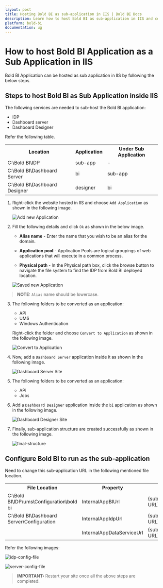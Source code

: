 ```yaml
---
layout: post
title: Hosting Bold BI as sub-application in IIS | Bold BI Docs
description: Learn how to host Bold BI as sub-application in IIS and configure Bold BI to run as sub-application in your server.
platform: bold-bi
documentation: ug
---
```


# How to host Bold BI Application as a Sub Application in IIS

Bold BI Application can be hosted as sub application in IIS by following the below steps.

## Steps to host Bold BI as Sub Application inside IIS

The following services are needed to sub-host the Bold BI application:
  
  * IDP
  * Dashboard server
  * Dashboard Designer

Refer the following table.
<table>
<th>Location</th>
<th>Application</th>
<th>Under Sub Application</th>
<tr>
<td>C:\Bold BI\IDP</td>
<td>sub-app</td>
<td>-</td>
</tr>
<tr>
<td>C:\Bold BI\Dashboard Server</td>
<td>bi</td>
<td>sub-app</td>
</tr>
<tr>
<td>C:\Bold BI\Dashboard Designer</td>
<td>designer</td>
<td>bi</td>
</tr>
</table>

1. Right-click the website hosted in IIS and choose `Add Application` as shown in the following image.

   ![Add new Application](/static/assets/embedded/faq/images/add-new-application.png)

2. Fill the following details and click `Ok` as shown in the below image.

   * **Alias name** - Enter the name that you wish to be an alias for the domain.

   * **Application pool** - Application Pools are logical groupings of web applications that will execute in a common process.

   * **Physical path** - In the Physical path box, click the browse button to navigate the file system to find the IDP from Bold BI deployed location.  

    ![Saved new Application](/static/assets/embedded/faq/images/new-application-saved.png)	

> **NOTE:**  `Alias` name should be lowercase.

3. The following folders to be converted as an application:

   * API
   * UMS
   * Windows Authentication

   Right-click the folder and choose `Convert to Application` as shown in the following image.

   ![Convert to Application](/static/assets/embedded/faq/images/convert-to-application.png)

4. Now, add a `Dashboard Server` application inside it as shown in the following image.

   ![Dashboard Server Site](/static/assets/embedded/faq/images/dashboard-server-site.png)

5. The following folders to be converted as an application:

    * API
    * Jobs

6. Add a `Dashboard Designer` application inside the `bi` application as shown in the following image.

   ![Dashboard Designer Site](/static/assets/embedded/faq/images/designer-site.png)

7. Finally, sub-application structure are created successfully as shown in the following image.  

   ![final-structure](/static/assets/embedded/faq/images/final-sub-application.png)

## Configure Bold BI to run as the sub-application

Need to change this sub-application URL in the following mentioned file location. 

<table>
<th>File Location</th>
<th>Property</th>
<th>Values</th>
<tr>
<td>C:\Bold BI\IDP\ums\Configuration\bold bi</td>
<td>InternalAppBIUrl</td>
<td>{sub application URL}/bi</td>
</tr>
<tr>
<td>C:\Bold BI\Dashboard Server\Configuration</td>
<td>InternalAppIdpUrl</td>
<td>{sub application URL}</td>
</tr>
<tr>
<td></td>
<td>InternalAppDataServiceUrl</td>
<td>{sub application URL}/bi/designer</td>
</tr>
</table>  

Refer the following images:

![idp-config-file](/static/assets/embedded/faq/images/idp-config-file.png)
 
![server-config-file](/static/assets/embedded/faq/images/server-config-file.png)

> **IMPORTANT:**  Restart your site once all the above steps are completed.

